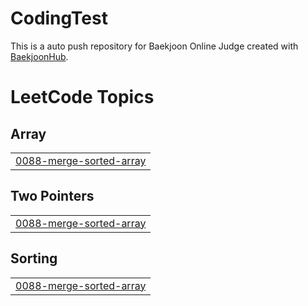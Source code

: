 # CodingTest
This is a auto push repository for Baekjoon Online Judge created with [BaekjoonHub](https://github.com/BaekjoonHub/BaekjoonHub).

<!---LeetCode Topics Start-->
# LeetCode Topics
## Array
|  |
| ------- |
| [0088-merge-sorted-array](https://github.com/SungMinCho-Kor/CodingTest/tree/master/0088-merge-sorted-array) |
## Two Pointers
|  |
| ------- |
| [0088-merge-sorted-array](https://github.com/SungMinCho-Kor/CodingTest/tree/master/0088-merge-sorted-array) |
## Sorting
|  |
| ------- |
| [0088-merge-sorted-array](https://github.com/SungMinCho-Kor/CodingTest/tree/master/0088-merge-sorted-array) |
<!---LeetCode Topics End-->